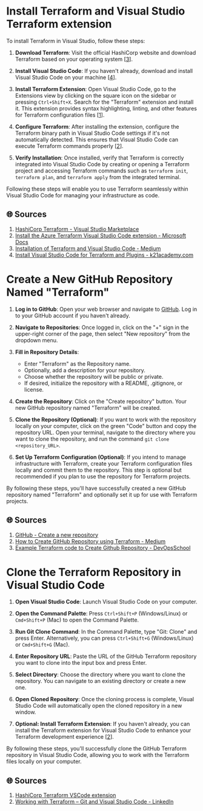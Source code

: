 # Install Terraform and Visual Studio Terraform extension

To install Terraform in Visual Studio, follow these steps:

1. **Download Terraform**: Visit the official HashiCorp website and download Terraform based on your operating system [[3](https://medium.com/@mbbhawsar28/installation-of-terraform-and-visual-studio-code-fbf013d0db49)].

2. **Install Visual Studio Code**: If you haven't already, download and install Visual Studio Code on your machine [[4](https://k21academy.com/terraform-iac/install-visual-studio-code-for-terraform/)].

3. **Install Terraform Extension**: Open Visual Studio Code, go to the Extensions view by clicking on the square icon on the sidebar or pressing `Ctrl+Shift+X`. Search for the "Terraform" extension and install it. This extension provides syntax highlighting, linting, and other features for Terraform configuration files [[1](https://marketplace.visualstudio.com/items?itemName=HashiCorp.terraform)].

4. **Configure Terraform**: After installing the extension, configure the Terraform binary path in Visual Studio Code settings if it's not automatically detected. This ensures that Visual Studio Code can execute Terraform commands properly [[2](https://learn.microsoft.com/en-us/azure/developer/terraform/configure-vs-code-extension-for-terraform)].

5. **Verify Installation**: Once installed, verify that Terraform is correctly integrated into Visual Studio Code by creating or opening a Terraform project and accessing Terraform commands such as `terraform init`, `terraform plan`, and `terraform apply` from the integrated terminal.

Following these steps will enable you to use Terraform seamlessly within Visual Studio Code for managing your infrastructure as code.

## 🌐 Sources
1. [HashiCorp Terraform - Visual Studio Marketplace](https://marketplace.visualstudio.com/items?itemName=HashiCorp.terraform)
2. [Install the Azure Terraform Visual Studio Code extension - Microsoft Docs](https://learn.microsoft.com/en-us/azure/developer/terraform/configure-vs-code-extension-for-terraform)
3. [Installation of Terraform and Visual Studio Code - Medium](https://medium.com/@mbbhawsar28/installation-of-terraform-and-visual-studio-code-fbf013d0db49)
4. [Install Visual Studio Code for Terraform and Plugins - k21academy.com](https://k21academy.com/terraform-iac/install-visual-studio-code-for-terraform/)

# Create a New GitHub Repository Named "Terraform"

1. **Log in to GitHub**: Open your web browser and navigate to [GitHub](https://github.com/). Log in to your GitHub account if you haven't already.

2. **Navigate to Repositories**: Once logged in, click on the "+" sign in the upper-right corner of the page, then select "New repository" from the dropdown menu.

3. **Fill in Repository Details**: 
   - Enter "Terraform" as the Repository name.
   - Optionally, add a description for your repository.
   - Choose whether the repository will be public or private.
   - If desired, initialize the repository with a README, .gitignore, or license.

4. **Create the Repository**: Click on the "Create repository" button. Your new GitHub repository named "Terraform" will be created.

5. **Clone the Repository (Optional)**: If you want to work with the repository locally on your computer, click on the green "Code" button and copy the repository URL. Open your terminal, navigate to the directory where you want to clone the repository, and run the command `git clone <repository_URL>`.

6. **Set Up Terraform Configuration (Optional)**: If you intend to manage infrastructure with Terraform, create your Terraform configuration files locally and commit them to the repository. This step is optional but recommended if you plan to use the repository for Terraform projects.

By following these steps, you'll have successfully created a new GitHub repository named "Terraform" and optionally set it up for use with Terraform projects.

## 🌐 Sources
1. [GitHub - Create a new repository](https://docs.github.com/en/github/getting-started-with-github/create-a-repo)
2. [How to Create GitHub Repository using Terraform - Medium](https://medium.com/@vijayalakshmiyvl/how-to-create-github-repository-using-terraform-cd2d4d204605)
3. [Example Terraform code to Create Github Repository - DevOpsSchool](https://www.devopsschool.com/blog/example-terraform-code-to-create-github-repository/)

# Clone the Terraform Repository in Visual Studio Code

1. **Open Visual Studio Code**: Launch Visual Studio Code on your computer.

2. **Open the Command Palette**: Press `Ctrl+Shift+P` (Windows/Linux) or `Cmd+Shift+P` (Mac) to open the Command Palette.

3. **Run Git Clone Command**: In the Command Palette, type "Git: Clone" and press Enter. Alternatively, you can press `Ctrl+Shift+G` (Windows/Linux) or `Cmd+Shift+G` (Mac).

4. **Enter Repository URL**: Paste the URL of the GitHub Terraform repository you want to clone into the input box and press Enter.

5. **Select Directory**: Choose the directory where you want to clone the repository. You can navigate to an existing directory or create a new one.

6. **Open Cloned Repository**: Once the cloning process is complete, Visual Studio Code will automatically open the cloned repository in a new window.

7. **Optional: Install Terraform Extension**: If you haven't already, you can install the Terraform extension for Visual Studio Code to enhance your Terraform development experience [[2](https://github.com/hashicorp/vscode-terraform)].

By following these steps, you'll successfully clone the GitHub Terraform repository in Visual Studio Code, allowing you to work with the Terraform files locally on your computer.

## 🌐 Sources
1. [HashiCorp Terraform VSCode extension](https://github.com/hashicorp/vscode-terraform)
2. [Working with Terraform – Git and Visual Studio Code - LinkedIn](https://www.linkedin.com/pulse/working-terraform-git-visual-studio-code-shubham-kumar-jain)
